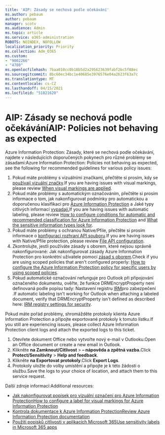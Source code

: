 ```yaml
---
title: 'AIP: Zásady se nechová podle očekávání'
ms.author: pebaum
author: pebaum
manager: scotv
ms.audience: Admin
ms.topic: article
ms.service: o365-administration
ROBOTS: NOINDEX, NOFOLLOW
localization_priority: Priority
ms.collection: Adm_O365
ms.custom:
- "9002266"
- "4780"
ms.openlocfilehash: 7baa010cc0b18b5d2a295623639fabf2bc5f88ec
ms.sourcegitcommit: 8bc60ec34bc1e40685e3976576e04a2623f63a7c
ms.translationtype: MT
ms.contentlocale: cs-CZ
ms.lasthandoff: 04/15/2021
ms.locfileid: "51821620"
---
```

# <a name="aip-policies-not-behaving-as-expected"></a><span data-ttu-id="56fee-102">AIP: Zásady se nechová podle očekávání</span><span class="sxs-lookup"><span data-stu-id="56fee-102">AIP: Policies not behaving as expected</span></span>

<span data-ttu-id="56fee-103">Azure Information Protection: Zásady, které se nechová podle očekávání, najdete v následujících doporučených pokynech pro různé problémy se zásadami:</span><span class="sxs-lookup"><span data-stu-id="56fee-103">Azure Information Protection: Policies not behaving as expected, see the following for recommended guidelines for various policy issues:</span></span>

1. <span data-ttu-id="56fee-104">Pokud máte problémy s vizuálními značkami, přečtěte si prosím, kdy se [používají vizuální značky](https://docs.microsoft.com/azure/information-protection/configure-policy-markings#when-visual-markings-are-applied).</span><span class="sxs-lookup"><span data-stu-id="56fee-104">If you are having issues with visual markings, please review [When visual markings are applied](https://docs.microsoft.com/azure/information-protection/configure-policy-markings#when-visual-markings-are-applied).</span></span>
2. <span data-ttu-id="56fee-105">Pokud máte problémy s automatickým označováním, přečtěte si prosím informace o tom, jak nakonfigurovat podmínky pro automatickou a doporučenou klasifikaci pro [Azure Information Protection](https://docs.microsoft.com/azure/information-protection/configure-policy-classification) a Jaké typy citlivých informací [vypadají.](https://docs.microsoft.com/microsoft-365/compliance/sensitive-information-type-entity-definitions)</span><span class="sxs-lookup"><span data-stu-id="56fee-105">If you are having issues with automatic labeling, please review [How to configure conditions for automatic and recommended classification for Azure Information Protection](https://docs.microsoft.com/azure/information-protection/configure-policy-classification) and [What the sensitive information types look for](https://docs.microsoft.com/microsoft-365/compliance/sensitive-information-type-entity-definitions).</span></span>
3. <span data-ttu-id="56fee-106">Pokud máte problémy s ochranou Native/Pfile, přečtěte si prosím informace o [konfiguraci rozhraní API souboru](https://docs.microsoft.com/azure/information-protection/develop/file-api-configuration).</span><span class="sxs-lookup"><span data-stu-id="56fee-106">If you are having issues with Native/Pfile protection, please review [File API configuration](https://docs.microsoft.com/azure/information-protection/develop/file-api-configuration).</span></span>
4. <span data-ttu-id="56fee-107">Zkontrolujte, jestli používáte zásady s oborem, které nejsou správně nakonfigurované: Jak nakonfigurovat zásady Azure Information Protection pro konkrétní uživatele pomocí [zásad s oborem](https://docs.microsoft.com/azure/information-protection/configure-policy-scope).</span><span class="sxs-lookup"><span data-stu-id="56fee-107">Check if you are using scoped policies that aren't configured properly: [How to configure the Azure Information Protection policy for specific users by using scoped policies](https://docs.microsoft.com/azure/information-protection/configure-policy-scope).</span></span>
5. <span data-ttu-id="56fee-108">Pokud automatické označování nefunguje pro Outlook při připojování označeného dokumentu, ověřte, že funkce DRMEncryptProperty není definovaná podle popisu tady: Nastavení registru [IRM](https://docs.microsoft.com/deployoffice/security/protect-sensitive-messages-and-documents-by-using-irm-in-office#office-2016-irm-registry-key-options)pro zabezpečení .</span><span class="sxs-lookup"><span data-stu-id="56fee-108">If automatic labeling isn't working for Outlook when attaching a labeled document, verify that DRMEncryptProperty isn't defined as described here: [IRM registry settings for security](https://docs.microsoft.com/deployoffice/security/protect-sensitive-messages-and-documents-by-using-irm-in-office#office-2016-irm-registry-key-options).</span></span>

<span data-ttu-id="56fee-109">Pokud máte pořád problémy, shromážděte protokoly klienta Azure Information Protection a připojte exportované protokoly k tomuto lístku.</span><span class="sxs-lookup"><span data-stu-id="56fee-109">If you still are experiencing issues, please collect Azure Information Protection client logs and attach the exported logs to this ticket.</span></span>

1. <span data-ttu-id="56fee-110">Otevřete dokument Office nebo vytvořte nový e-mail v Outlooku.</span><span class="sxs-lookup"><span data-stu-id="56fee-110">Open an Office document or create a new email in Outlook.</span></span>
2. <span data-ttu-id="56fee-111">Klikněte **na Zamknout/Citlivost**  >  **– nápověda a zpětná vazba.**</span><span class="sxs-lookup"><span data-stu-id="56fee-111">Click **Protect/Sensitivity** > **Help and feedback**.</span></span>
3. <span data-ttu-id="56fee-112">Klikněte **na Exportovat protokoly**.</span><span class="sxs-lookup"><span data-stu-id="56fee-112">Click **Export Logs**.</span></span>
4. <span data-ttu-id="56fee-113">Protokoly uložte do volby umístění a připojte je k této žádosti o službu.</span><span class="sxs-lookup"><span data-stu-id="56fee-113">Save the logs to your choice of location, and attach them to this service request.</span></span>

<span data-ttu-id="56fee-114">Další zdroje informací:</span><span class="sxs-lookup"><span data-stu-id="56fee-114">Additional resources:</span></span>

- [<span data-ttu-id="56fee-115">Jak nakonfigurovat popisek pro vizuální označení pro Azure Information Protection</span><span class="sxs-lookup"><span data-stu-id="56fee-115">How to configure a label for visual markings for Azure Information Protection</span></span>](https://docs.microsoft.com/azure/information-protection/configure-policy-markings)
- [<span data-ttu-id="56fee-116">Kontrola dokumentace k Azure Information Protection</span><span class="sxs-lookup"><span data-stu-id="56fee-116">Review Azure Information Protection documentation</span></span>](https://docs.microsoft.com/azure/information-protection/what-is-information-protection)
- [<span data-ttu-id="56fee-117">Použití popisků citlivosti v aplikacích Microsoft 365</span><span class="sxs-lookup"><span data-stu-id="56fee-117">Use sensitivity labels in Microsoft 365 apps</span></span>](https://docs.microsoft.com/microsoft-365/compliance/sensitivity-labels-office-apps)

